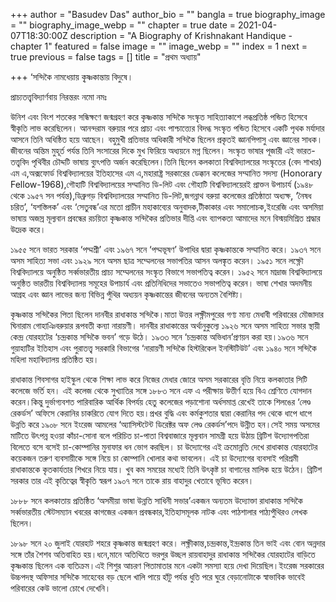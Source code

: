 +++
author = "Basudev Das"
author_bio = ""
bangla = true
biography_image = ""
biography_image_webp = ""
chapter = true
date = 2021-04-07T18:30:00Z
description = "A Biography of Krishnakant Handique - chapter 1"
featured = false
image = ""
image_webp = ""
index = 1
next = true
previous = false
tags = []
title = "প্রথম অধ্যায়"

+++
‘সন্দিকৈ নামধেয়ায় কৃ্ষ্ণকান্তায় বিদুষে।

প্রাচ্যতত্ত্ববিদ্যার্ণবায় নিরন্তরং নমো নমঃ

উনিশ এবং বিংশ শতকের সন্ধিক্ষণে জন্মগ্রহণ করে কৃষ্ণকান্ত সন্দিকৈ সংস্কৃত সাহিত্যাকাশে লব্ধপ্রতিষ্ঠ পন্ডিত হিসেবে স্বীকৃতি লাভ করেছিলেন। আনন্দরাম বরুয়ার পরে প্রাচ্য এবং পাশ্চাত্ত্যের বিদগ্ধ সংস্কৃত পন্ডিত হিসেবে একটি পৃথক মর্যাদার আসনে তিনি অধিষ্ঠিত হয়ে আছেন। বহুমুখী প্রতিভার অধিকারী সন্দিকৈ ছিলেন প্রকৃতই জ্ঞানপিপাসু এবং জ্ঞানের সাধক।জীবনের অন্তিম মুহূর্ত পর্যন্ত তিনি সংসারের দিকে মুখ ফিরিয়ে অধ্যয়নে মগ্ন ছিলেন। সংস্কৃত ভাষার পূজারী এই ভারত-তত্ত্ববিদ পৃথিবীর চৌদ্দটি ভাষায় ব্যুৎপত্তি অর্জন করেছিলেন।তিনি ছিলেন কলকাতা বিশ্ববিদ্যালয়ের সংস্কৃতের (বেদ শাখার) এম এ,অক্সফোর্ড বিশ্ববিদ্যালয়ের ইতিহাসের এম এ,মহারাষ্ট্র সরকারের ডেক্কান কলেজের সম্মানিত সদস্য (Honorary Fellow-1968),গৌহাটি বিশ্ববিদ্যালয়ের সম্মানিত ডি-লিট এবং গৌহাটি বিশ্ববিদ্যালয়েরই প্রাক্তন উপাচার্য (১৯৪৮ থেকে ১৯৫৭ সন পর্যন্ত),ডিব্রুগড় বিশ্ববিদ্যালয়ের সম্মানিত ডি-লিট,জগন্নাথ বরুয়া কলেজের প্রতিষ্ঠাতা অধ্যক্ষ, ‘নৈষধ চরিত’, ‘যশস্তিলক’ এবং ‘সেতুবন্ধ’এর মতো প্রাচীন মহাকাব্যের অনুবাদক,টীকাকার এবং সমালোচক,ইংরেজি এবং অসমিয়া ভাষায় অজস্র মূল্যবান প্রবন্ধের রচয়িতা কৃষ্ণকান্ত সন্দিকৈর প্রতিভার দীপ্তি এবং ব্যাপকতা আমাদের মনে বিস্ময়মিশ্রিত শ্রদ্ধার উদ্রেক করে।

১৯৫৫ সনে ভারত সরকার ‘পদ্মশ্রী’ এবং ১৯৬৭ সনে ‘পদ্মভূষণ’ উপাধির দ্বারা কৃষ্ণকান্তকে সম্মানিত করে। ১৯৩৭ সনে অসম সাহিত্য সভা এবং ১৯২৯ সনে অসম ছাত্র সম্মেলনের সভাপতির আসন অলঙ্কৃত করেন। ১৯৫১ সনে লক্ষ্ণৌ বিশ্ববিদ্যালয়ে অনুষ্ঠিত সর্ব্বভারতীয় প্রাচ্য সম্মেলনের সংস্কৃত বিভাগে সভাপতিত্ব করেন। ১৯৫২ সনে মাদ্রাজ বিশ্ববিদ্যালয়ে অনুষ্ঠিত ভারতীয় বিশ্ববিদ্যালয় সমূহের উপাচার্য এবং প্রতিনিধিদের সভাতেও সভাপতিত্ব করেন। ভাষা শেখার অদমনীয় আগ্রহ এবং জ্ঞান লাভের জন্য বিভিন্ন পুঁথির অধ্যয়ন কৃষ্ণকান্তের জীবনের অন্যতম বৈশিষ্ট্য।

কৃষ্ণকান্ত সন্দিকৈর পিতা ছিলেন দানবীর রাধাকান্ত সন্দিকৈ।মাতা উত্তর লক্ষ্ণীমপুরের গণ্য মান্য মেধাবী পরিবারের মৌজাদার ঘিনারাম গোহাঞিবরুয়ার রূপবতী কন্যা নারায়ণী। দানবীর রাধাকান্তের অর্থানুকুল্যে ১৯২৬ সনে অসম সাহিত্য সভার স্থায়ী কেন্দ্র যোরহাটের ‘চন্দ্রকান্ত সন্দিকৈ ভবন’ গড়ে উঠে। ১৯৩৩ সনে ‘চন্দ্রকান্ত অভিধান’প্রণয়ন করা হয়।১৯৩৬ সনে গুয়াহাটির ইতিহাস এবং পুরাতত্ত্ব সরকারি বিভাগের ‘নারায়ণী সন্দিকৈ হিস্টরিকেল ইনস্টিটিউট’ এবং ১৯৪০ সনে সন্দিকৈ মহিলা মহাবিদ্যালয় প্রতিষ্ঠিত হয়।

রাধাকান্ত শিবসাগর হাইস্কুল থেকে শিক্ষা লাভ করে নিজের মেধার জোরে অসম সরকারের বৃত্তি নিয়ে কলকাতার সিটি কলেজে ভর্তি হন। এই কলেজ থেকে সুখ্যাতির সঙ্গে ১৮৮৩ সনে এফ এ পরীক্ষায় উত্তীর্ণ হয়ে বিএ শ্রেণিতে যোগদান করেন।কিন্তু দুর্ভাগ্যবশত পারিবারিক আর্থিক বিপর্যয় হেতু কলেজের পড়াশোনা অর্ধসমাপ্ত রেখেই তাকে শিলঙের ‘লেণ্ড রেকর্ডস’ অফিসে কেরানির চাকরিতে যোগ দিতে হয়।প্রখর বুদ্ধি এবং কর্মকুশতার দ্বারা কেরানির পদ থেকে ধাপে ধাপে উন্নতি করে ১৯০৮ সনে ইংরেজ আমলের ‘অ্যাসিস্টটেন্ট ডিরেক্টর অফ লেণ্ড রেকর্ডস’পদে উন্নীত হন।সেই সময় অসমের মাটিতে উৎপন্ন হওয়া কাঁচা-সোনা বলে পরিচিত চা-পাতা বিশ্ববাজারে মূল্যবান সামগ্রী হয়ে উঠায় ব্রিটিশ উদ্যোগপতিরা বিলেতে বসে বসেই চা-কোম্পানির মুনাফার ধন ভোগ করছিল। চা উদ্যোগের এই ক্রমোন্নতি দেখে রাধাকান্ত যোরহাটের কয়েকজন তরুণ ব্যবসায়ীকে সঙ্গে নিয়ে চা কোম্পানি খোলার কথা ভাবলেন। এই চা উদ্যোগের ব্যবসাই পরিশ্রমী রাধাকান্তকে কৃতকার্যতার শিখরে নিয়ে যায়। খুব কম সময়ের মধ্যেই তিনি উৎকৃষ্ট চা বাগানের মালিক হয়ে উঠেন। ব্রিটিশ সরকার তার এই কৃতিত্বের স্বীকৃতি স্বরূপ ১৯০৭ সনে তাকে রায় বাহাদুর খেতাবে ভূষিত করেন।

১৮৮৮ সনে কলকাতায় প্রতিষ্ঠিত ‘অসমীয়া ভাষা উন্নতি সাধিনী সভার’একজন অন্যতম উদ্যোক্তা রাধাকান্ত সন্দিকৈ সর্ব্বভারতীয় স্টেটসম্যান খবরের কাগজের একজন প্রবন্ধকার,ইতিহাসমূলক নাটক এবং পাঠশালার পাঠ্যপুঁথিরও লেখক ছিলেন।

১৮৯৮ সনে ২০ জুলাই যোরহাট শহরে কৃষ্ণকান্ত জন্মগ্রহণ করে। লক্ষ্ণীকান্ত,চন্দ্রকান্ত,ইন্দ্রকান্ত তিন ভাই এবং বোন অন্নদার সঙ্গে তাঁর শৈশব অতিবাহিত হয়।ধনে,মানে অতিথিতে ভরপুর উচ্ছল রায়বাহাদুর রাধাকান্ত সন্দিকৈর যোরহাটের বাড়িতে কৃষ্ণকান্ত ছিলেন এক ব্যতিক্রম।এই শিশুর আচরণ পিতামাতার মনে একটা সমস্যা হয়ে দেখা দিয়েছিল।ইংরেজ সরকারের উচ্চপদস্থ অফিসার সন্দিকৈ সাহেবের বড় ছেলে খালি পায়ে হাঁটু পর্যন্ত ধুতি পরে ঘুরে বেড়ানোটাকে স্বাভাবিক ভাবেই পরিবারের কেউ ভালো চোখে দেখেনি।